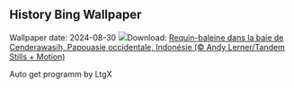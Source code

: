 ## History Bing Wallpaper
Wallpaper date: 2024-08-30
![](https://www.bing.com/th?id=OHR.WhaleSharkDay_FR-FR7922497271_UHD.jpg&w=1000)Download: [Requin-baleine dans la baie de Cenderawasih, Papouasie occidentale, Indonésie (© Andy Lerner/Tandem Stills + Motion)](https://www.bing.com/th?id=OHR.WhaleSharkDay_FR-FR7922497271_UHD.jpg)

Auto get programm by LtgX

